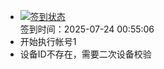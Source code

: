 - [![签到状态](https://github.com/womade/Cloud189-Actions/actions/workflows/main.yml/badge.svg?branch=main)](https://github.com/womade/Cloud189-Actions/actions/workflows/main.yml) <br> 签到时间：2025-07-24 00:55:06
- 开始执行帐号1
- 设备ID不存在，需要二次设备校验
